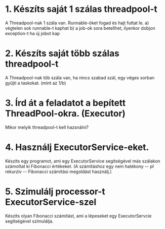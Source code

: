 # 1. Készíts saját 1 szálas threadpool-t

A Threadpool-nak 1 szála van. Runnable-öket fogad és hajt futtat le.
a) végtelen sok runnable-t kaphat
b) a job-ok sora betellhet, ilyenkor dobjon exception-t ha új jobot kap

# 2. Készíts saját több szálas threadpool-t

A Threadpool-nak töb szála van, ha nincs szabad szál, egy véges sorban gyűjti a taskokat. (mint az 1/b)

# 3. Írd át a feladatot a bepített ThreadPool-okra. (Executor)

Mikor melyik threadpool-t kell hazsnálni?

# 4. Használj ExecutorService-eket.

Készíts egy programot, ami egy ExecutorService segítségével más szálakon számoltat ki Fibonacci értékeket. 
(A számításhoz egy nem hatékony -- pl rekurzív -- Fibonacci számítási megoldást használj.)

# 5. Szimulálj processor-t ExecutorService-szel

Készíts olyan Fibonacci számítást, ami a lépeseket egy ExecutorServcie segítségével szimulálja.
